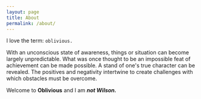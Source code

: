 ```yaml
---
layout: page
title: About
permalink: /about/
---
```


I love the term: `oblivious.`

With an unconscious state of awareness, things or situation can become largely unpredictable. What was once thought to be an impossible feat of achievement can be made possible. A stand of one's true character can be revealed. The positives and negativity intertwine to create challenges with which obstacles must be overcome.

Welcome to **Oblivious** and I am ***not Wilson.***
